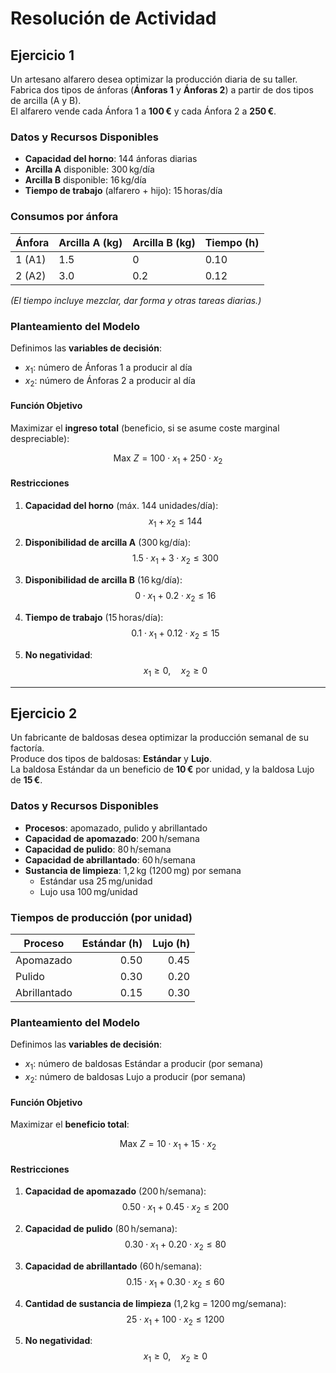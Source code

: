 # Resolución de Actividad

## Ejercicio 1

Un artesano alfarero desea optimizar la producción diaria de su taller.  
Fabrica dos tipos de ánforas (**Ánforas 1** y **Ánforas 2**) a partir de dos tipos de arcilla (A y B).  
El alfarero vende cada Ánfora 1 a **100 €** y cada Ánfora 2 a **250 €**.  

### Datos y Recursos Disponibles

- **Capacidad del horno**: 144 ánforas diarias  
- **Arcilla A** disponible: 300 kg/día  
- **Arcilla B** disponible: 16 kg/día  
- **Tiempo de trabajo** (alfarero + hijo): 15 horas/día  

### Consumos por ánfora

| Ánfora   | Arcilla A (kg) | Arcilla B (kg) | Tiempo (h) |
|---------|----------------|----------------|------------|
| 1 (A1)  | 1.5            | 0              | 0.10       |
| 2 (A2)  | 3.0            | 0.2            | 0.12       |

*(El tiempo incluye mezclar, dar forma y otras tareas diarias.)*

### Planteamiento del Modelo

Definimos las **variables de decisión**:

- $x_1$: número de Ánforas 1 a producir al día  
- $x_2$: número de Ánforas 2 a producir al día  

#### Función Objetivo

Maximizar el **ingreso total** (beneficio, si se asume coste marginal despreciable):

$$
\text{Max } Z = 100 \cdot x_1 + 250 \cdot x_2
$$

#### Restricciones

1. **Capacidad del horno** (máx. 144 unidades/día):  
   $$
   x_1 + x_2 \leq 144
   $$

2. **Disponibilidad de arcilla A** (300 kg/día):  
   $$
   1.5 \cdot x_1 + 3 \cdot x_2 \leq 300
   $$

3. **Disponibilidad de arcilla B** (16 kg/día):  
   $$
   0 \cdot x_1 + 0.2 \cdot x_2 \leq 16
   $$

4. **Tiempo de trabajo** (15 horas/día):  
   $$
   0.1 \cdot x_1 + 0.12 \cdot x_2 \leq 15
   $$

5. **No negatividad**:  
   $$
   x_1 \geq 0, \quad x_2 \geq 0
   $$

---

## Ejercicio 2

Un fabricante de baldosas desea optimizar la producción semanal de su factoría.  
Produce dos tipos de baldosas: **Estándar** y **Lujo**.  
La baldosa Estándar da un beneficio de **10 €** por unidad, y la baldosa Lujo de **15 €**.

### Datos y Recursos Disponibles

- **Procesos**: apomazado, pulido y abrillantado  
- **Capacidad de apomazado**: 200 h/semana  
- **Capacidad de pulido**: 80 h/semana  
- **Capacidad de abrillantado**: 60 h/semana  
- **Sustancia de limpieza**: 1,2 kg (1200 mg) por semana  
  - Estándar usa 25 mg/unidad  
  - Lujo usa 100 mg/unidad  

### Tiempos de producción (por unidad)

| Proceso      | Estándar (h) | Lujo (h) |
|--------------|-------------:|---------:|
| Apomazado    | 0.50         | 0.45     |
| Pulido       | 0.30         | 0.20     |
| Abrillantado | 0.15         | 0.30     |

### Planteamiento del Modelo

Definimos las **variables de decisión**:

- $x_1$: número de baldosas Estándar a producir (por semana)  
- $x_2$: número de baldosas Lujo a producir (por semana)  

#### Función Objetivo

Maximizar el **beneficio total**:

$$
\text{Max } Z = 10 \cdot x_1 + 15 \cdot x_2
$$

#### Restricciones

1. **Capacidad de apomazado** (200 h/semana):  
   $$
   0.50 \cdot x_1 + 0.45 \cdot x_2 \leq 200
   $$

2. **Capacidad de pulido** (80 h/semana):  
   $$
   0.30 \cdot x_1 + 0.20 \cdot x_2 \leq 80
   $$

3. **Capacidad de abrillantado** (60 h/semana):  
   $$
   0.15 \cdot x_1 + 0.30 \cdot x_2 \leq 60
   $$

4. **Cantidad de sustancia de limpieza** (1,2 kg = 1200 mg/semana):  
   $$
   25 \cdot x_1 + 100 \cdot x_2 \leq 1200
   $$

5. **No negatividad**:
   $$
   x_1 \geq 0, \quad x_2 \geq 0
   $$
